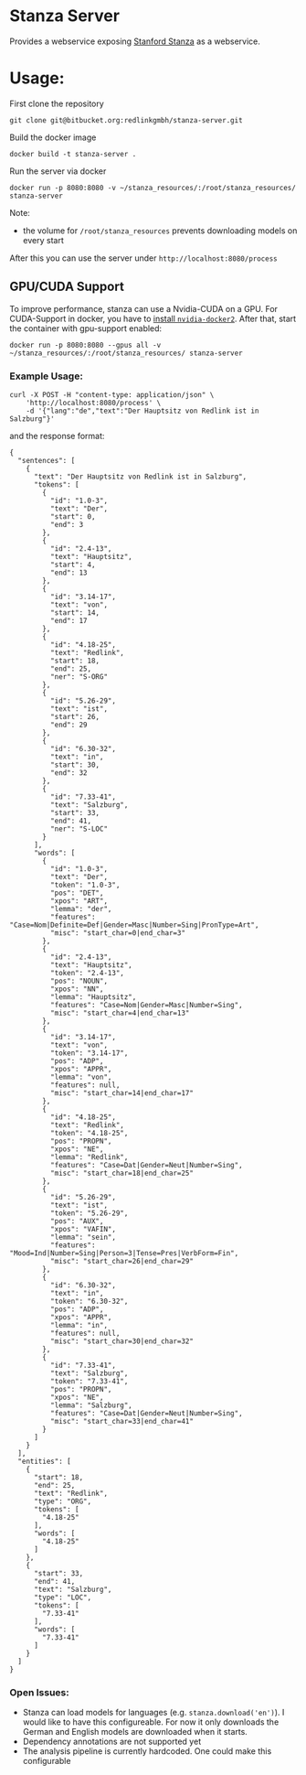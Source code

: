 # Stanza Server

Provides a webservice exposing [Stanford Stanza](https://stanfordnlp.github.io/stanza/index.html) as a webservice.

# Usage:

First clone the repository

```
git clone git@bitbucket.org:redlinkgmbh/stanza-server.git
```

Build the docker image

```
docker build -t stanza-server .
```

Run the server via docker 

```
docker run -p 8080:8080 -v ~/stanza_resources/:/root/stanza_resources/ stanza-server
```

Note:

 * the volume for `/root/stanza_resources` prevents downloading models on every start

After this you can use the server under `http://localhost:8080/process`

## GPU/CUDA Support
To improve performance, stanza can use a Nvidia-CUDA on a GPU.
For CUDA-Support in docker, you have to [install `nvidia-docker2`](https://docs.nvidia.com/datacenter/cloud-native/container-toolkit/install-guide.html#docker).
After that, start the container with gpu-support enabled:

```
docker run -p 8080:8080 --gpus all -v ~/stanza_resources/:/root/stanza_resources/ stanza-server
```

### Example Usage:

```
curl -X POST -H "content-type: application/json" \
    'http://localhost:8080/process' \
    -d '{"lang":"de","text":"Der Hauptsitz von Redlink ist in Salzburg"}'
```

and the response format:

```
{
  "sentences": [
    {
      "text": "Der Hauptsitz von Redlink ist in Salzburg",
      "tokens": [
        {
          "id": "1.0-3",
          "text": "Der",
          "start": 0,
          "end": 3
        },
        {
          "id": "2.4-13",
          "text": "Hauptsitz",
          "start": 4,
          "end": 13
        },
        {
          "id": "3.14-17",
          "text": "von",
          "start": 14,
          "end": 17
        },
        {
          "id": "4.18-25",
          "text": "Redlink",
          "start": 18,
          "end": 25,
          "ner": "S-ORG"
        },
        {
          "id": "5.26-29",
          "text": "ist",
          "start": 26,
          "end": 29
        },
        {
          "id": "6.30-32",
          "text": "in",
          "start": 30,
          "end": 32
        },
        {
          "id": "7.33-41",
          "text": "Salzburg",
          "start": 33,
          "end": 41,
          "ner": "S-LOC"
        }
      ],
      "words": [
        {
          "id": "1.0-3",
          "text": "Der",
          "token": "1.0-3",
          "pos": "DET",
          "xpos": "ART",
          "lemma": "der",
          "features": "Case=Nom|Definite=Def|Gender=Masc|Number=Sing|PronType=Art",
          "misc": "start_char=0|end_char=3"
        },
        {
          "id": "2.4-13",
          "text": "Hauptsitz",
          "token": "2.4-13",
          "pos": "NOUN",
          "xpos": "NN",
          "lemma": "Hauptsitz",
          "features": "Case=Nom|Gender=Masc|Number=Sing",
          "misc": "start_char=4|end_char=13"
        },
        {
          "id": "3.14-17",
          "text": "von",
          "token": "3.14-17",
          "pos": "ADP",
          "xpos": "APPR",
          "lemma": "von",
          "features": null,
          "misc": "start_char=14|end_char=17"
        },
        {
          "id": "4.18-25",
          "text": "Redlink",
          "token": "4.18-25",
          "pos": "PROPN",
          "xpos": "NE",
          "lemma": "Redlink",
          "features": "Case=Dat|Gender=Neut|Number=Sing",
          "misc": "start_char=18|end_char=25"
        },
        {
          "id": "5.26-29",
          "text": "ist",
          "token": "5.26-29",
          "pos": "AUX",
          "xpos": "VAFIN",
          "lemma": "sein",
          "features": "Mood=Ind|Number=Sing|Person=3|Tense=Pres|VerbForm=Fin",
          "misc": "start_char=26|end_char=29"
        },
        {
          "id": "6.30-32",
          "text": "in",
          "token": "6.30-32",
          "pos": "ADP",
          "xpos": "APPR",
          "lemma": "in",
          "features": null,
          "misc": "start_char=30|end_char=32"
        },
        {
          "id": "7.33-41",
          "text": "Salzburg",
          "token": "7.33-41",
          "pos": "PROPN",
          "xpos": "NE",
          "lemma": "Salzburg",
          "features": "Case=Dat|Gender=Neut|Number=Sing",
          "misc": "start_char=33|end_char=41"
        }
      ]
    }
  ],
  "entities": [
    {
      "start": 18,
      "end": 25,
      "text": "Redlink",
      "type": "ORG",
      "tokens": [
        "4.18-25"
      ],
      "words": [
        "4.18-25"
      ]
    },
    {
      "start": 33,
      "end": 41,
      "text": "Salzburg",
      "type": "LOC",
      "tokens": [
        "7.33-41"
      ],
      "words": [
        "7.33-41"
      ]
    }
  ]
}
```

### Open Issues:

* Stanza can load models for languages (e.g. `stanza.download('en')`). I would like to have this configureable.
For now it only downloads the German and English models are downloaded when it starts. 
* Dependency annotations are not supported yet
* The analysis pipeline is currently hardcoded. One could make this configurable 
